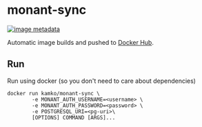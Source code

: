 # monant-sync
[![image metadata](https://images.microbadger.com/badges/image/kamko/monant-sync.svg)](https://microbadger.com/images/kamko/monant-sync "kamko/monant-sync image metadata")

Automatic image builds and pushed to [Docker Hub](https://hub.docker.com/r/kamko/monant-sync).


## Run
Run using docker (so you don't need to care about dependencies)
```
docker run kamko/monant-sync \
        -e MONANT_AUTH_USERNAME=<username> \
        -e MONANT_AUTH_PASSWORD=<password> \
        -e POSTGRESQL_URI=<pg-uri>\
        [OPTIONS] COMMAND [ARGS]...
```

